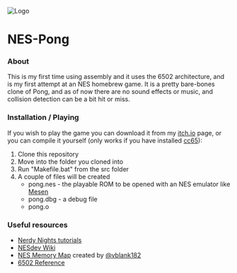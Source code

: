 ![Logo](/Pong/assets/LogoNoBg.png)
# NES-Pong

### About
This is my first time using assembly and it uses the 6502 architecture, and is my first attempt at an NES homebrew game. It is a pretty bare-bones clone of Pong, and as of now there are no sound effects or music, and collision detection can be a bit hit or miss.

### Installation / Playing
If you wish to play the game you can download it from my [itch.io](https://jamessheppard.itch.io/nes-pong) page, or you can compile it yourself (only works if you have installed [cc65](https://cc65.github.io/#Links)):
1. Clone this repository
2. Move into the folder you cloned into
3. Run "Makefile.bat" from the src folder
4. A couple of files will be created
    * pong.nes  - the playable ROM to be opened with an NES emulator like [Mesen](https://mesen.ca/)
    * pong.dbg  - a debug file
    * pong.o

### Useful resources 
* [Nerdy Nights tutorials](https://nerdy-nights.nes.science/#main_tutorial)
* [NESdev Wiki](https://wiki.nesdev.com/w/index.php/Nesdev_Wiki)
* [NES Memory Map](https://docs.google.com/spreadsheets/d/13Y_h6-3DQwdK-3Dvleg-Glk0jn43_As8jPKa08O__bU/edit?usp=sharing) created by [@vblank182](https://github.com/vblank182)
* [6502 Reference](www.obelisk.me.uk/6502/reference.html)